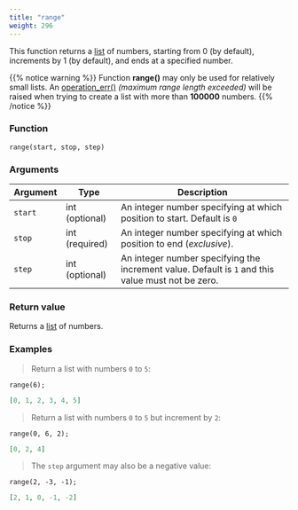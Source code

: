 ```yaml
---
title: "range"
weight: 296
---
```


This function returns a [list](../../data-types/list) of numbers, starting from 0 (by default), increments by 1 (by default), and ends at a specified number.

{{% notice warning %}}
Function **range()** may only be used for relatively small lists.
An [operation_err()](../../errors/operation_err) *(maximum range length exceeded)* will be raised when trying to create a list with more than **100000** numbers.
{{% /notice %}}

### Function

`range(start, stop, step)`

### Arguments

Argument | Type | Description
-------- | ---- | -----------
`start` | int (optional) | An integer number specifying at which position to start. Default is `0`
`stop` | int (required) | An integer number specifying at which position to end (*exclusive*).
`step` | int (optional) | An integer number specifying the increment value. Default is `1` and this value must not be zero.

### Return value

Returns a [list](../../data-types/list) of numbers.

### Examples

> Return a list with numbers `0` to `5`:

```thingsdb,json_response
range(6);
```

```json
[0, 1, 2, 3, 4, 5]
```

> Return a list with numbers `0` to `5` but increment by `2`:

```thingsdb,json_response
range(0, 6, 2);
```

```json
[0, 2, 4]
```

> The `step` argument may also be a negative value:

```thingsdb,json_response
range(2, -3, -1);
```

```json
[2, 1, 0, -1, -2]
```

